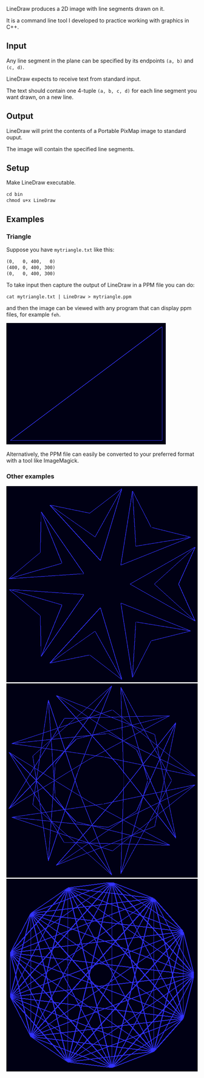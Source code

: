 LineDraw produces a 2D image with line segments drawn on it.

It is a command line tool I developed to practice working with graphics in C++.

## Input

Any line segment in the plane can be specified by its endpoints `(a, b)` and `(c, d)`.

LineDraw expects to receive text from standard input.

The text should contain one 4-tuple `(a, b, c, d)` for each line segment you want drawn, on a new line.

## Output

LineDraw will print the contents of a Portable PixMap image to standard ouput.

The image will contain the specified line segments. 

## Setup

Make LineDraw executable.

```
cd bin
chmod u+x LineDraw
```

## Examples

### Triangle

Suppose you have `mytriangle.txt` like this:

```
(0,   0, 400,   0)
(400, 0, 400, 300)
(0,   0, 400, 300)
```

To take input then capture the output of LineDraw in a PPM file you can do:

```
cat mytriangle.txt | LineDraw > mytriangle.ppm
```

and then the image can be viewed with any program that can display ppm files, for example `feh`.

![image](./examples/triangle/myimage.png)

Alternatively, the PPM file can easily be converted to your preferred format with a tool like ImageMagick.

### Other examples

![image](./examples/arrows/arrows780.png)
![image](./examples/arrows/arrows991.png)
![image](./examples/connected_graph/k_n.png)
